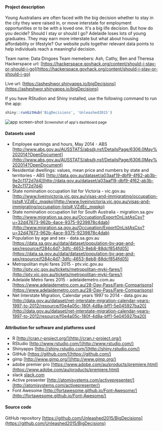 #### Project description

Young Australians are often faced with the big decision whether to stay in the city they were raised in, or move interstate for employment opportunities or to be with a loved one. It's a big life decision. But how do you decide? Should I stay or should I go?
Adelaide loses lots of young graduates. They may earn more interstate but what about housing affordability or lifestyle?
Our website pulls together relevant data points to help individuals reach a meaningful decision.

Team name: Data Dingoes
Team memebers: Ash, Cathy, Ben and Theresa
Hackerspace url: [https://hackerspace.govhack.org/content/should-i-stay-or-should-i-go](https://hackerspace.govhack.org/content/should-i-stay-or-should-i-go)

Live url: [https://asheshwor.shinyapps.io/bigDecisions](https://asheshwor.shinyapps.io/bigDecisions)

If you have RStudion and Shiny installed, use the following command to run the app:

```R
shiny::runGitHub('BigDecisions', 'Unleashed2015')
````
![app screen-shot](images/1dash.png)
<small>Screenshot of app's dashboard page</small>

#### Datasets used

*   Employee earnings and hours, May 2014 - ABS [http://www.abs.gov.au/AUSSTATS/abs@.nsf/DetailsPage/6306.0May%202014?OpenDocument](http://www.abs.gov.au/AUSSTATS/abs@.nsf/DetailsPage/6306.0May%202014?OpenDocument)
*   Residential dwellings: values, mean price and numbers by state and territories - ABS [http://data.gov.au/dataset/a03aaf19-dbf9-4f62-ab3b-9e2c1172d7d4](http://data.gov.au/dataset/a03aaf19-dbf9-4f62-ab3b-9e2c1172d7d4)
*   State nomination occupation list for Victoria - vic.gov.au [http://www.liveinvictoria.vic.gov.au/visas-and-immigrating/occupation-lists#.VZdEc_mqqko](http://www.liveinvictoria.vic.gov.au/visas-and-immigrating/occupation-lists#.VZdEc_mqqko)
*   State nomination occupation list for South Australia - migration.sa.gov [http://www.migration.sa.gov.au/Occupation/ExportOnListAsCsv?u=32d47673-962b-4ace-9375-9239878c4dab](http://www.migration.sa.gov.au/Occupation/ExportOnListAsCsv?u=32d47673-962b-4ace-9375-9239878c4dab)
*   Population by age and sex - data.sa.gov.au [https://data.sa.gov.au/data/dataset/population-by-age-and-sex/resource/f284c4d7-3dfc-4653-8eb8-88dcf854fd05](https://data.sa.gov.au/data/dataset/population-by-age-and-sex/resource/f284c4d7-3dfc-4653-8eb8-88dcf854fd05)
*   Metropolitan myki fares 2015 - ptv.vic.gov.au [http://ptv.vic.gov.au/tickets/metropolitan-myki-fares/](http://ptv.vic.gov.au/tickets/metropolitan-myki-fares/)
*   Adelaide Metro fares 2015 - adelaidemetro.com.au [https://www.adelaidemetro.com.au/28-Day-Pass/Fare-Comparisons](https://www.adelaidemetro.com.au/28-Day-Pass/Fare-Comparisons)
*   Net Interstate Migration, Calendar years 1997 to 2014 - data.gov.au [http://data.gov.au/dataset/net-interstate-migration-calendar-years-1997-to-2012/resource/f0e4a05c-180f-4d8a-bff1-5e045927ba20](http://data.gov.au/dataset/net-interstate-migration-calendar-years-1997-to-2012/resource/f0e4a05c-180f-4d8a-bff1-5e045927ba20)

#### Attribution for software and platforms used

*   R [http://cran.r-project.org/](http://cran.r-project.org/)
*   RStudio [http://www.rstudio.com/](http://www.rstudio.com/)
*   Shinyapps [http://shiny.rstudio.com/](http://shiny.rstudio.com/)
*   GitHub [https://github.com/](https://github.com/)
*   gimp [http://www.gimp.org/](http://www.gimp.org/)
*   adobe premier pro [https://www.adobe.com/au/products/premiere.html](https://www.adobe.com/au/products/premiere.html)
*   slack [slack.com](slack.com)
*   Active presenter [http://atomisystems.com/activepresenter/](http://atomisystems.com/activepresenter/)
*   Font Awesome [http://fortawesome.github.io/Font-Awesome/](http://fortawesome.github.io/Font-Awesome/)

#### Source code

GitHub repository [https://github.com/Unleashed2015/BigDecisions](https://github.com/Unleashed2015/BigDecisions)